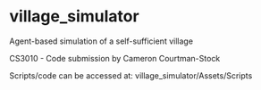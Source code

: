 # village_simulator
Agent-based simulation of a self-sufficient village


CS3010 - Code submission by Cameron Courtman-Stock

Scripts/code can be accessed at: village_simulator/Assets/Scripts
